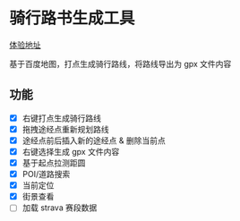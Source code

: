 # 骑行路书生成工具

[体验地址](https://cqq626.github.io/cycle-roadbook/)

基于百度地图，打点生成骑行路线，将路线导出为 gpx 文件内容

## 功能

- [x] 右键打点生成骑行路线
- [x] 拖拽途经点重新规划路线
- [x] 途经点前后插入新的途经点 & 删除当前点
- [x] 右键选择生成 gpx 文件内容
- [x] 基于起点拉测距圆
- [x] POI/道路搜索
- [x] 当前定位
- [x] 街景查看
- [ ] 加载 strava 赛段数据
